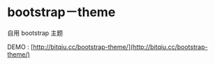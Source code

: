 # bootstrap－theme
自用 bootstrap 主题

DEMO : [http://bitqiu.cc/bootstrap-theme/](http://bitqiu.cc/bootstrap-theme/)
